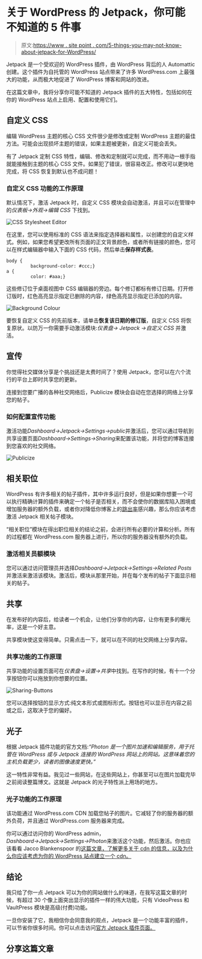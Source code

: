 # 关于 WordPress 的 Jetpack，你可能不知道的 5 件事

> 原文:[https://www . site point . com/5-things-you-may-not-know-about-jetpack-for-WordPress/](https://www.sitepoint.com/5-things-you-may-not-know-about-jetpack-for-wordpress/)

Jetpack 是一个受欢迎的 WordPress 插件，由 WordPress 背后的人 Automattic 创建。这个插件为自托管的 WordPress 站点带来了许多 WordPress.com 上最强大的功能，从而极大地促进了 WordPress 博客和网站的改进。

在这篇文章中，我将分享你可能不知道的 Jetpack 插件的五大特性，包括如何在你的 WordPress 站点上启用、配置和使用它们。

## 自定义 CSS

编辑 WordPress 主题的核心 CSS 文件很少是修改或定制 WordPress 主题的最佳方法。可能会出现损坏主题的错误，如果主题被更新，自定义可能会丢失。

有了 Jetpack 定制 CSS 特性，编辑、修改和定制就可以完成，而不用动一根手指就能接触到主题的核心 CSS 文件。如果犯了错误，很容易改正。修改可以更快地完成，将 CSS 恢复到默认也不成问题！

### 自定义 CSS 功能的工作原理

默认情况下，激活 Jetpack 时，自定义 CSS 模块会自动激活，并且可以在管理中的*仪表板→外观→编辑 CSS* 下找到。

![CSS Stylesheet Editor](../Images/04c64c088844cfc99d1f7046d3e71203.png)

在这里，您可以使用标准的 CSS 语法来指定选择器和属性，以创建您的自定义样式。例如，如果您希望更改所有页面的正文背景颜色，或者所有链接的颜色，您可以在样式编辑器中输入下面的 CSS 代码，然后单击**保存样式表**。

```
body {
         background-color: #ccc;}
a {
         color: #aaa;}
```

这些修订位于桌面视图中 CSS 编辑器的旁边。每个修订都标有修订日期。打开修订版时，红色高亮显示指定已删除的内容，绿色高亮显示指定已添加的内容。

![Background Colour](../Images/0e33254f01619fa7211ab7239dc07f7e.png)

要恢复自定义 CSS 的先前版本，请单击**恢复该日期的修订版**，自定义 CSS 将恢复原状。以防万一你需要手动激活模块:*仪表盘→ Jetpack →自定义 CSS* 并激活。

## 宣传

你觉得社交媒体分享是个挑战还是太费时间了？使用 Jetpack，您可以在六个流行的平台上即时共享您的更新。

连接到您要广播的各种社交网络后，Publicize 模块会自动在您选择的网络上分享您的帖子。

### 如何配置宣传功能

激活功能*Dashboard→Jetpack→Settings→public*并激活后，您可以通过导航到共享设置页面*Dashboard→Settings→Sharing*来配置该功能，并将您的博客连接到您喜欢的社交网络。

![Publicize](../Images/6797cd8054759debb10719fa0fb5e41d.png)

## 相关职位

WordPress 有许多相关的帖子插件，其中许多运行良好，但是如果你想要一个可以执行精确计算的插件来确定一个帖子是否相关，而不会使你的数据库陷入困境或增加服务器的额外负载，或者你对降低你博客上的[跳出率](https://support.google.com/analytics/answer/1009409?hl=en)感兴趣，那么你应该考虑激活 Jetpack 相关帖子模块。

“相关职位”模块在得出职位相关的结论之前，会进行所有必要的计算和分析。所有的过程都在 WordPress.com 服务器上进行，所以你的服务器没有额外的负载。

### 激活相关员额模块

您可以通过访问管理员并选择*Dashboard→Jetpack→Settings→Related Posts*并激活来激活该模块。激活后，模块从那里开始，并在每个发布的帖子下面显示相关的帖子。

## 共享

在发布好的内容后，给读者一个机会，让他们分享你的内容，让你有更多的曝光率，这是一个好主意。

共享模块使这变得简单。只需点击一下，就可以在不同的社交网络上分享内容。

### 共享功能的工作原理

共享功能的设置页面可在*仪表盘→设置→共享*中找到。在写作的时候，有十一个分享按钮你可以拖放到你想要的位置。

![Sharing-Buttons](../Images/0ea08fe840d1ff2f97f20f1a7f2f82f9.png)

您可以选择按钮的显示方式:纯文本形式或图标形式。按钮也可以显示在内容之前或之后，这取决于您的偏好。

## 光子

根据 Jetpack 插件功能的官方文档:*“Photon 是一个图片加速和编辑服务，用于托管在 WordPress 或与 Jetpack 连接的 WordPress 网站上的网站。这意味着您的主机负载更少，读者的图像速度更快。”*

这一特性非常有益。我见过一些网站，在这些网站上，你甚至可以在图片加载完毕之前阅读整篇博文。这就是 Jetpack 的光子特性派上用场的地方。

### 光子功能的工作原理

该功能通过 WordPress.com CDN 加载您帖子的图片。它减轻了你的服务器的额外负荷，并且通过 WordPress.com 服务器来完成。

你可以通过访问你的 WordPress admin，*Dashboard→Jetpack→Settings→Photon*来激活这个功能，然后激活。你也应该看看 Jacco Blankenspoor 的[这篇文章，了解更多关于 cdn 的信息，以及为什么你应该考虑为你的 WordPress 站点建立一个 cdn。](https://www.sitepoint.com/5-reasons-why-you-should-be-using-a-cdn-with-wordpress/)

## 结论

我只给了你一点 Jetpack 可以为你的网站做什么的味道，在我写这篇文章的时候，有超过 30 个像上面突出显示的插件一样的伟大功能，只有 VideoPress 和 VaultPress 模块是高级(付费)功能。

一旦你安装了它，我相信你会同意我的观点，Jetpack 是一个功能丰富的插件，可以节省你很多时间。你可以点击访问[官方 Jetpack 插件页面。](http://jetpack.me/)

## 分享这篇文章